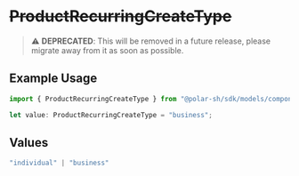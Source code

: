 # ~~ProductRecurringCreateType~~

> :warning: **DEPRECATED**: This will be removed in a future release, please migrate away from it as soon as possible.

## Example Usage

```typescript
import { ProductRecurringCreateType } from "@polar-sh/sdk/models/components";

let value: ProductRecurringCreateType = "business";
```

## Values

```typescript
"individual" | "business"
```